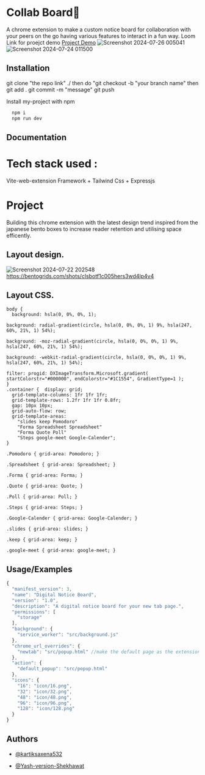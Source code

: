 
# Collab Board📱
 A chrome extension to make a custom notice board for collaboration with your peers on the go having various features to interact in a fun way.
Loom Link for proejct demo
<a href="https://www.loom.com/share/c6d94e9e3f5641b0a2fccfc7c0af4cd6?sid=11758b1e-00e4-4cba-9cbf-fca0b5fe51c0" target="_blank">Project Demo</a>
![Screenshot 2024-07-26 005041](https://github.com/user-attachments/assets/24563e1f-c751-4f42-acd0-f49949603945)
![Screenshot 2024-07-24 011500](https://github.com/user-attachments/assets/74a1752f-0d7f-42c4-894c-28fbf44159c1)

## Installation

git clone "the repo link" ./ 
then do "git checkout -b "your branch name"
then git add .
git commit -m "message"
git push

Install my-project with npm

```bash
  npm i
  npm run dev
```
    
## Documentation

# Tech stack used : 

Vite-web-extension Framework + Tailwind Css + Expressjs

# Project

Building this chrome extension with the latest design trend inspired from the japanese bento boxes to increase reader retention and utilising space efficently.







## Layout design.
![Screenshot 2024-07-22 202548](https://github.com/user-attachments/assets/2a9cadc5-73b7-4b65-bcf8-cd8866126965)
https://bentogrids.com/shots/clsbotf1c005hers3wd4lp4v4
## Layout CSS.
```
body {
  background: hsla(0, 0%, 0%, 1);

background: radial-gradient(circle, hsla(0, 0%, 0%, 1) 9%, hsla(247, 60%, 21%, 1) 54%);

background: -moz-radial-gradient(circle, hsla(0, 0%, 0%, 1) 9%, hsla(247, 60%, 21%, 1) 54%);

background: -webkit-radial-gradient(circle, hsla(0, 0%, 0%, 1) 9%, hsla(247, 60%, 21%, 1) 54%);

filter: progid: DXImageTransform.Microsoft.gradient( startColorstr="#000000", endColorstr="#1C1554", GradientType=1 );
}
.container {  display: grid;
  grid-template-columns: 1fr 1fr 1fr;
  grid-template-rows: 1.2fr 1fr 1fr 0.8fr;
  gap: 10px 10px;
  grid-auto-flow: row;
  grid-template-areas:
    "slides keep Pomodoro"
    "Forma Spreadsheet Spreadsheet"
    "Forma Quote Poll"
    "Steps google-meet Google-Calender";
}

.Pomodoro { grid-area: Pomodoro; }

.Spreadsheet { grid-area: Spreadsheet; }

.Forma { grid-area: Forma; }

.Quote { grid-area: Quote; }

.Poll { grid-area: Poll; }

.Steps { grid-area: Steps; }

.Google-Calender { grid-area: Google-Calender; }

.slides { grid-area: slides; }

.keep { grid-area: keep; }

.google-meet { grid-area: google-meet; }

```

## Usage/Examples

```javascript
{
  "manifest_version": 3,
  "name": "Digital Notice Board",
  "version": "1.0",
  "description": "A digital notice board for your new tab page.",
  "permissions": [
    "storage"
  ],
  "background": {
    "service_worker": "src/background.js"
  },
  "chrome_url_overrides": {
    "newtab": "src/popup.html" //make the default page as the extension
  },
  "action": {
    "default_popup": "src/popup.html"
  },
  "icons": {
    "16": "icon/16.png",
    "32": "icon/32.png",
    "48": "icon/48.png",
    "96": "icon/96.png",
    "128": "icon/128.png"
  }
}

```


## Authors

- [@kartiksaxena532](https://www.github.com/kartiksaxena532)

- [@Yash-version-Shekhawat](https://www.github.com/Yash-version-Shekhawat)

